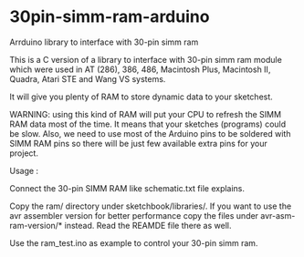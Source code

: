 30pin-simm-ram-arduino
======================

Arrduino library to interface with 30-pin simm ram

This is a C version of a library to interface with 30-pin simm ram module
which were used in AT (286), 386, 486, Macintosh Plus, Macintosh II, Quadra,
Atari STE and Wang VS systems.

It will give you plenty of RAM to store dynamic data to your sketchest.

WARNING: using this kind of RAM will put your CPU to refresh the SIMM RAM data
most of the time. It means that your sketches (programs) could be slow.
Also, we need to use most of the Arduino pins to be soldered with SIMM RAM pins
so there will be just few available extra pins for your project.

Usage :

Connect the 30-pin SIMM RAM like schematic.txt file explains.

Copy the ram/ directory under sketchbook/libraries/.
If you want to use the avr assembler version for better performance
copy the files under avr-asm-ram-version/* instead. Read the REAMDE
file there as well.


Use the ram_test.ino as example to control your 30-pin simm ram.
